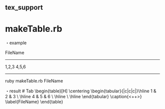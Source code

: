 ## tex_support

# makeTable.rb

・example

FileName 
***
1,2,3
4,5,6
***

ruby makeTable.rb FileName

・result
	# Tab
	\begin{table}[H]
		\centering
		\begin{tabular}{|c|c|c|}\hline
			1 & 2 & 3 \\ \hline
			4 & 5 & 6 \\ \hline
			\\ \hline
			\end{tabular}
		\caption{<++>}
		\label{FileName}
	\end{table}


